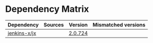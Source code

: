 # Dependency Matrix

Dependency | Sources | Version | Mismatched versions
---------- | ------- | ------- | -------------------
[jenkins-x/jx](https://github.com/jenkins-x/jx.git) |  | [2.0.724](https://github.com/jenkins-x/jx/releases/tag/v2.0.724) | 
